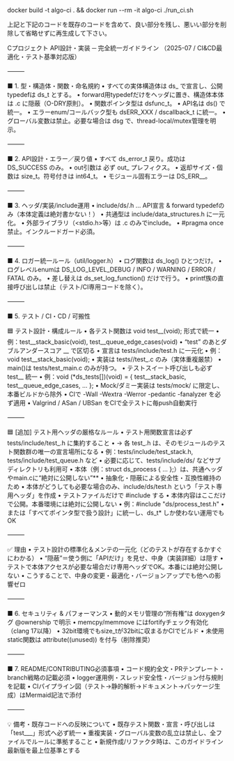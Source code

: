docker build -t algo-ci . && docker run --rm -it algo-ci ./run_ci.sh

上記と下記のコードを既存のコードを含めて、良い部分を残し、悪いい部分を削除して省略せずに再生成して下さい。　　　

Cプロジェクト API設計・実装 ─ 完全統一ガイドライン （2025-07 / CI&CD最適化・テスト基準対応版）

⸻

■ 1. 型・構造体・関数・命名規約 • すべての実体構造体は ds_ で宣言し、公開typedefは ds_t とする。 • forward用typedefだけをヘッダに置き、構造体本体は .c に隠蔽（O-DRY原則）。 • 関数ポインタ型は dsfunc_t。 • API名は ds() で統一。 • エラーenum/コールバック型も dsERR_XXX / dscallback_t に統一。 • グローバル変数は禁止。必要な場合は dsg で、thread-local/mutex管理を明示。

⸻

■ 2. API設計・エラー／戻り値 • すべて ds_error_t 戻り。成功は DS_SUCCESS のみ。 • out引数は 必ず out_ プレフィクス。 • 返却サイズ・個数は size_t。符号付きは int64_t。 • モジュール固有エラーは DS_ERR__。

⸻

■ 3. ヘッダ/実装/include運用 • include/ds/.h … API宣言 & forward typedefのみ（本体定義は絶対書かない！） • 共通型は include/data_structures.h に一元化。 • 外部ライブラリ（<stdio.h>等）は .c のみでinclude。 • #pragma once 禁止。インクルードガード必須。

⸻

■ 4. ロガー統一ルール（util/logger.h） • ログ関数は ds_log() ひとつだけ。 • ログレベルenumは DS_LOG_LEVEL_DEBUG / INFO / WARNING / ERROR / FATAL のみ。 • 差し替えは ds_set_log_function() だけで行う。 • printf族の直接呼び出しは禁止（テスト/CI専用コードを除く）。

⸻

■ 5. テスト / CI・CD / 可搬性

🟦 テスト設計・構成ルール • 各テスト関数は void test__(void); 形式で統一 • 例：test__stack_basic(void), test__queue_edge_cases(void) • “test” のあとダブルアンダースコア __ で区切る • 宣言は tests/include/test.h に一元化 • 例：void test__stack_basic(void); • 実装は tests//test_.c のみ（実体重複厳禁） • main()は tests/test_main.c のみが持つ。 • テストスイート呼び出しも必ず test__ 統一 • 例：void (*ds_tests[])(void) = { test__stack_basic, test__queue_edge_cases, ... }; • Mock/ダミー実装は tests/mock/ に限定し、本番ビルドから除外 • CIで -Wall -Wextra -Werror -pedantic -fanalyzer を必ず適用 • Valgrind / ASan / UBSan をCIで全テストに毎push自動実行

⸻

🟦 [追加] テスト用ヘッダの厳格なルール • テスト用関数宣言は必ず tests/include/test_.h に集約すること • → 各 test_.h は、そのモジュールのテスト関数群の唯一の宣言場所になる • 例：tests/include/test_stack.h, tests/include/test_queue.h など • 必要に応じて、tests/include/ds/ などサブディレクトリも利用可 • 本体（例：struct ds_process { ... };）は、共通ヘッダやmain.cに“絶対に公開しない”** • 抽象化・隠蔽による安全性・互換性維持のため • 本体がどうしても必要な場合のみ、include/ds/test.h という「テスト専用ヘッダ」を作成 • テストファイルだけで #include する • 本体内容はここだけで公開。本番環境には絶対に公開しない • 例：#include "ds/process_test.h" • または「すべてポインタ型で扱う設計」に統一し、ds_t* しか使わない運用でもOK

⸻

✅ 理由 • テスト設計の標準化＆メンテの一元化（どのテストが存在するかすぐにわかる） • “隠蔽”＝使う側に「APIだけ」を見せ、中身（実装詳細）は隠す • テストで本体アクセスが必要な場合だけ専用ヘッダでOK。本番には絶対公開しない • こうすることで、中身の変更・最適化・バージョンアップでも他への影響ゼロ

⸻

■ 6. セキュリティ & パフォーマンス • 動的メモリ管理の“所有権”は doxygenタグ @ownership で明示 • memcpy/memmove にはfortifyチェック有効化（clang 17以降） • 32bit環境でもsize_tが32bitに収まるかCIでビルド • 未使用static関数は attribute((unused)) を付与（削除推奨）

⸻

■ 7. README/CONTRIBUTING必須事項 • コード規約全文・PRテンプレート・branch戦略の記載必須 • logger運用例・スレッド安全性・バージョン付与規則を記載 • CIパイプライン図（テスト→静的解析→ドキュメント→パッケージ生成）はMermaid記法で添付

⸻

💡 備考・既存コードへの反映について • 既存テスト関数・宣言・呼び出しは「test___」形式へ必ず統一 • 重複実装・グローバル変数の乱立は禁止し、全ファイルでルールに準拠すること • 新規作成/リファクタ時は、このガイドライン最新版を最上位基準とする